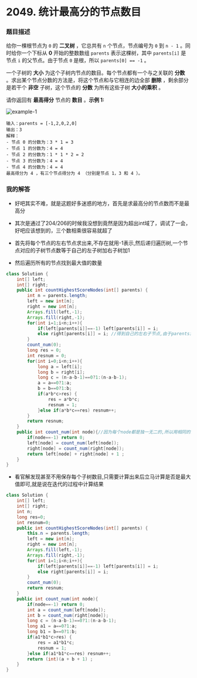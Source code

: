 # 2049. 统计最高分的节点数目

### 题目描述

给你一棵根节点为 `0` 的 **二叉树** ，它总共有 `n` 个节点，节点编号为 `0` 到 `n - 1` 。同时给你一个下标从 **0** 开始的整数数组 `parents` 表示这棵树，其中 `parents[i]` 是节点 `i` 的父节点。由于节点 `0` 是根，所以 `parents[0] == -1` 。

一个子树的 **大小** 为这个子树内节点的数目。每个节点都有一个与之关联的 **分数** 。求出某个节点分数的方法是，将这个节点和与它相连的边全部 **删除** ，剩余部分是若干个 **非空** 子树，这个节点的 **分数** 为所有这些子树 **大小的乘积** 。

请你返回有 **最高得分** 节点的 **数目** 。**示例 1:**

![example-1](https://assets.leetcode.com/uploads/2021/10/03/example-1.png)

```
输入：parents = [-1,2,0,2,0]
输出：3
解释：
- 节点 0 的分数为：3 * 1 = 3
- 节点 1 的分数为：4 = 4
- 节点 2 的分数为：1 * 1 * 2 = 2
- 节点 3 的分数为：4 = 4
- 节点 4 的分数为：4 = 4
最高得分为 4 ，有三个节点得分为 4 （分别是节点 1，3 和 4 ）。
```

### 我的解答

- 好吧其实不难，就是这题好多迷惑的地方，首先是求最高分的节点数而不是最高分
- 其次是通过了204/206的时候我没想到竟然是因为超出int域了，调试了一会，好吧应该想到的，三个数相乘很容易就超了

- 首先将每个节点的左右节点求出来,不存在就用-1表示,然后递归遍历树,一个节点对应的子树节点数等于自己的左子树加右子树加1
- 然后遍历所有的节点找到最大值的数量

```java
class Solution {
    int[] left;
    int[] right;
    public int countHighestScoreNodes(int[] parents) {
        int n = parents.length;
        left = new int[n];
        right = new int[n];
        Arrays.fill(left,-1);
        Arrays.fill(right,-1);
        for(int i=1;i<n;i++){
            if(left[parents[i]]==-1) left[parents[i]] = i;
            else right[parents[i]] = i; //得到自己的左右子节点,由于parents没有左右区分,这里默认先遍历到的为左子树
        }
        count_num(0);
        long res = 0;
        int resnum = 0;
        for(int i=0;i<n;i++){
            long a = left[i];
            long b = right[i];
            long c = (n-a-b-1)==0?1:(n-a-b-1);
            a = a==0?1:a;
            b = b==0?1:b;
            if(a*b*c>res) {
                res = a*b*c;
                resnum = 1;
            }else if(a*b*c==res) resnum++; 
        }
        return resnum;
    }
    public int count_num(int node){//因为每个node都是独一无二的,所以用相同的数组并不会导致问题
        if(node==-1) return 0;
        left[node] = count_num(left[node]);
        right[node] = count_num(right[node]);
        return left[node] + right[node] + 1 ;
    }
}
```

- 看官解发现甚至不用保存每个子树数目,只需要计算出来后立马计算是否是最大值即可,就是说在迭代的过程中计算结果

```java
class Solution {
    int[] left;
    int[] right;
    int n;
    long res=0;
    int resnum=0;
    public int countHighestScoreNodes(int[] parents) {
        this.n = parents.length;
        left = new int[n];
        right = new int[n];
        Arrays.fill(left,-1);
        Arrays.fill(right,-1);
        for(int i=1;i<n;i++){
            if(left[parents[i]]==-1) left[parents[i]] = i;
            else right[parents[i]] = i; 
        }
        count_num(0);
        return resnum;
    }
    public int count_num(int node){
        if(node==-1) return 0;
        int a = count_num(left[node]);
        int b = count_num(right[node]);
        long c = (n-a-b-1)==0?1:(n-a-b-1);
        long a1 = a==0?1:a;
        long b1 = b==0?1:b;
        if(a1*b1*c>res) {
            res = a1*b1*c;
            resnum = 1;
        }else if(a1*b1*c==res) resnum++; 
        return (int)(a + b + 1) ;
    }
}
```

